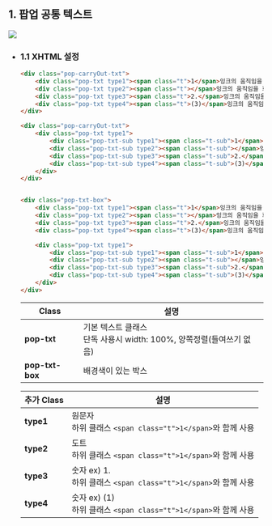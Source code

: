## 1. 팝업 공통 텍스트

<img src="https://user-images.githubusercontent.com/95833863/183820239-075af771-eb7c-4483-9033-806abd18206c.jpg">

* ### 1.1 XHTML 설정
    ```html
    <div class="pop-carryOut-txt">
        <div class="pop-txt type1"><span class="t">1</span>잉크의 움직임을 화살표로 표시해 봅시다.</div>
        <div class="pop-txt type2"><span class="t"></span>잉크의 움직임을 화살표로 표시해 봅시다.</div>
        <div class="pop-txt type3"><span class="t">2.</span>잉크의 움직임을 화살표로 표시해 봅시다.</div>
        <div class="pop-txt type4"><span class="t">(3)</span>잉크의 움직임을 화살표로 표시해 봅시다.</div>
    </div>

    <div class="pop-carryOut-txt">
        <div class="pop-txt type1">
            <div class="pop-txt-sub type1"><span class="t-sub">1</span>잉크의 움직임을 화살표로 표시해 봅시다.</div>
            <div class="pop-txt-sub type2"><span class="t-sub"></span>잉크의 움직임을 화살표로 표시해 봅시다.</div>
            <div class="pop-txt-sub type3"><span class="t-sub">2.</span>잉크의 움직임을 화살표로 표시해 봅시다.</div>
            <div class="pop-txt-sub type4"><span class="t-sub">(3)</span>잉크의 움직임을 화살표로 표시해 봅시다.</div>
        </div>
    </div>


    <div class="pop-txt-box">
        <div class="pop-txt type1"><span class="t">1</span>잉크의 움직임을 화살표로 표시해 봅시다.</div>
        <div class="pop-txt type2"><span class="t"></span>잉크의 움직임을 화살표로 표시해 봅시다.</div>
        <div class="pop-txt type3"><span class="t">2.</span>잉크의 움직임을 화살표로 표시해 봅시다.</div>
        <div class="pop-txt type4"><span class="t">(3)</span>잉크의 움직임을 화살표로 표시해 봅시다.</div>

        <div class="pop-txt type1">
            <div class="pop-txt-sub type1"><span class="t-sub">1</span>잉크의 움직임을 화살표로 표시해 봅시다.</div>
            <div class="pop-txt-sub type2"><span class="t-sub"></span>잉크의 움직임을 화살표로 표시해 봅시다.</div>
            <div class="pop-txt-sub type3"><span class="t-sub">2.</span>잉크의 움직임을 화살표로 표시해 봅시다.</div>
            <div class="pop-txt-sub type4"><span class="t-sub">(3)</span>잉크의 움직임을 화살표로 표시해 봅시다.</div>
        </div>
    </div>
    ```
    |**Class**|설명|
    |--|--|
    |**pop-txt**|기본 텍스트 클래스 <br/> 단독 사용시 width: 100%, 양쪽정렬(들여쓰기 없음)|
    |**pop-txt-box**|배경색이 있는 박스|
    
    
    |**추가 Class**|설명|
    |--|--|
    |**type1**|원문자<br/>하위 클래스 `<span class="t">1</span>`와 함께 사용|
    |**type2**|도트<br/>하위 클래스 `<span class="t">1</span>`와 함께 사용|
    |**type3**|숫자 ex) 1. <br/>하위 클래스 `<span class="t">1</span>`와 함께 사용|
    |**type4**|숫자 ex) (1) <br/>하위 클래스 `<span class="t">1</span>`와 함께 사용|














